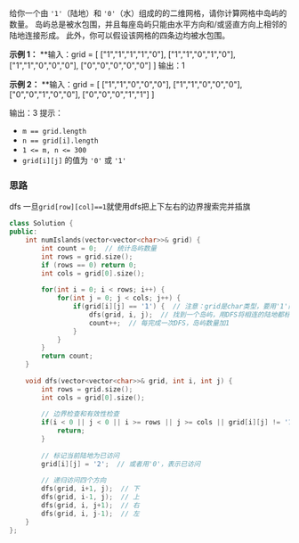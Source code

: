 给你一个由 `'1'`（陆地）和 `'0'`（水）组成的的二维网格，请你计算网格中岛屿的数量。
岛屿总是被水包围，并且每座岛屿只能由水平方向和/或竖直方向上相邻的陆地连接形成。
此外，你可以假设该网格的四条边均被水包围。

**示例 1：**
**输入：grid = [
  ["1","1","1","1","0"],
  ["1","1","0","1","0"],
  ["1","1","0","0","0"],
  ["0","0","0","0","0"]
]
输出：1

**示例 2：**
**输入：grid = [
  ["1","1","0","0","0"],
  ["1","1","0","0","0"],
  ["0","0","1","0","0"],
  ["0","0","0","1","1"]
]

输出：3
提示：
- `m == grid.length`
- `n == grid[i].length`
- `1 <= m, n <= 300`
- `grid[i][j]` 的值为 `'0'` 或 `'1'`

### 思路
dfs
一旦`grid[row][col]==1`就使用dfs把上下左右的边界搜索完并插旗


```c++
class Solution {
public:
    int numIslands(vector<vector<char>>& grid) {
        int count = 0;  // 统计岛屿数量
        int rows = grid.size();
        if (rows == 0) return 0;
        int cols = grid[0].size();
        
        for(int i = 0; i < rows; i++) {
            for(int j = 0; j < cols; j++) {
                if(grid[i][j] == '1') {  // 注意：grid是char类型，要用'1'而不是1
                    dfs(grid, i, j);  // 找到一个岛屿，用DFS将相连的陆地都标记为已访问
                    count++;  // 每完成一次DFS，岛屿数量加1
                }
            }
        }
        return count;
    }
    
    void dfs(vector<vector<char>>& grid, int i, int j) {
        int rows = grid.size();
        int cols = grid[0].size();
        
        // 边界检查和有效性检查
        if(i < 0 || j < 0 || i >= rows || j >= cols || grid[i][j] != '1') {
            return;
        }
        
        // 标记当前陆地为已访问
        grid[i][j] = '2';  // 或者用'0'，表示已访问
        
        // 递归访问四个方向
        dfs(grid, i+1, j);  // 下
        dfs(grid, i-1, j);  // 上
        dfs(grid, i, j+1);  // 右
        dfs(grid, i, j-1);  // 左
    }
};
```
